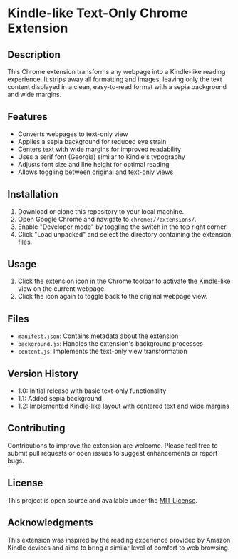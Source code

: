 # Kindle-like Text-Only Chrome Extension

## Description

This Chrome extension transforms any webpage into a Kindle-like reading experience. It strips away all formatting and images, leaving only the text content displayed in a clean, easy-to-read format with a sepia background and wide margins.

## Features

- Converts webpages to text-only view
- Applies a sepia background for reduced eye strain
- Centers text with wide margins for improved readability
- Uses a serif font (Georgia) similar to Kindle's typography
- Adjusts font size and line height for optimal reading
- Allows toggling between original and text-only views

## Installation

1. Download or clone this repository to your local machine.
2. Open Google Chrome and navigate to `chrome://extensions/`.
3. Enable "Developer mode" by toggling the switch in the top right corner.
4. Click "Load unpacked" and select the directory containing the extension files.

## Usage

1. Click the extension icon in the Chrome toolbar to activate the Kindle-like view on the current webpage.
2. Click the icon again to toggle back to the original webpage view.

## Files

- `manifest.json`: Contains metadata about the extension
- `background.js`: Handles the extension's background processes
- `content.js`: Implements the text-only view transformation

## Version History

- 1.0: Initial release with basic text-only functionality
- 1.1: Added sepia background
- 1.2: Implemented Kindle-like layout with centered text and wide margins

## Contributing

Contributions to improve the extension are welcome. Please feel free to submit pull requests or open issues to suggest enhancements or report bugs.

## License

This project is open source and available under the [MIT License](https://opensource.org/licenses/MIT).

## Acknowledgments

This extension was inspired by the reading experience provided by Amazon Kindle devices and aims to bring a similar level of comfort to web browsing.
